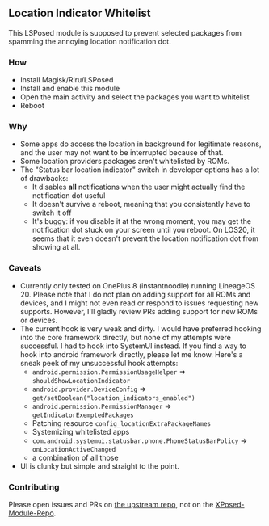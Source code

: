 ## Location Indicator Whitelist

This LSPosed module is supposed to prevent selected packages from spamming the annoying location
notification dot.

### How

- Install Magisk/Riru/LSPosed
- Install and enable this module
- Open the main activity and select the packages you want to whitelist
- Reboot

### Why

- Some apps do access the location in background for legitimate reasons, and the user may not want
  to be interrupted because of that.
- Some location providers packages aren't whitelisted by ROMs.
- The "Status bar location indicator" switch in developer options has a lot of drawbacks:
  - It disables **all** notifications when the user might actually find the notification dot useful
  - It doesn't survive a reboot, meaning that you consistently have to switch it off
  - It's buggy: if you disable it at the wrong moment, you may get the notification dot stuck on
    your screen until you reboot. On LOS20, it seems that it even doesn't prevent the location
    notification dot from showing at all.

### Caveats

- Currently only tested on OnePlus 8 (instantnoodle) running LineageOS 20. Please note that I do not
  plan on adding support for all ROMs and devices, and I might not even read or respond to issues
  requesting new supports. However, I'll gladly review PRs adding support for new ROMs or
  devices.
- The current hook is very weak and dirty. I would have preferred hooking into the core framework
  directly, but none of my attempts were successful. I had to hook into SystemUI instead. If you
  find a way to hook into android framework directly, please let me know. Here's a sneak peek of my
  unsuccessful hook attempts:
  - `android.permission.PermissionUsageHelper` => `shouldShowLocationIndicator`
  - `android.provider.DeviceConfig` => `get/setBoolean("location_indicators_enabled")`
  - `android.permission.PermissionManager` => `getIndicatorExemptedPackages`
  - Patching resource `config_locationExtraPackageNames`
  - Systemizing whitelisted apps
  - `com.android.systemui.statusbar.phone.PhoneStatusBarPolicy` => `onLocationActiveChanged`
  - a combination of all those
- UI is clunky but simple and straight to the point.

### Contributing

Please open issues and PRs on [the upstream
repo](https://github.com/gilbsgilbs/LocationIndicatorWhitelist), not on the
[XPosed-Module-Repo](https://github.com/Xposed-Modules-Repo/fr.netstat.locationindicatorwhitelist).
